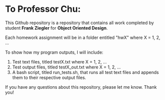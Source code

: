 # To Professor Chu:

This Github repository is a repository that contains all work completed by student **Frank Ziegler** for **Object Oriented Design**. 

Each homework assignment will be in a folder entitled "hwX" where X = 1, 2, ... 

To show how my program outputs, I will include:
1. Test text files, titled testX.txt where X = 1, 2, ...
2. Test output files, titled testX_out.txt where X = 1, 2, ...
3. A bash script, titled run_tests.sh, that runs all test text files and appends them to their respective output files.

If you have any questions about this repository, please let me know. Thank you!
